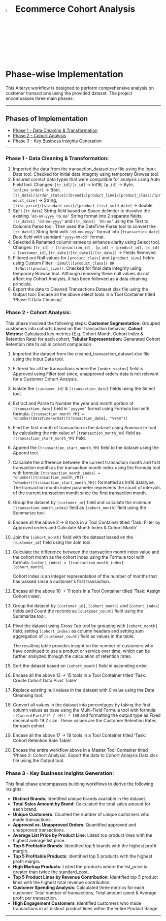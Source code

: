 # <img src="https://github.com/user-attachments/assets/3d0e1d33-0d58-486a-9ace-65e6b45acfa1" width="5%" height="5%"> Ecommerce Cohort Analysis Phase-wise Implementation
This Alteryx workflow is designed to perform comprehensive analysis on customer transactions using the provided dataset. The project encompasses three main phases:

---

## Phases of Implementation
- [Phase 1 - Data Cleaning & Transformation](#phase-1---data-cleaning--transformation)
- [Phase 2 - Cohort Analysis](#phase-2---cohort-analysis)
- [Phase 3 - Key Business Insights Generation](#phase-3---key-business-insights-generation)

---

### Phase 1 - Data Cleaning & Transformation:

1. Imported the data from the transaction_dataset.csv file using the Input Data tool. Checked for initial data integrity using temporary Browse tool.
2. Ensured correct data types that were compatible for analysis using Auto Field tool. Changes: `[tr_id]/[c_id]` → Int16, `[p_id]` → Byte, `[online_order]` → Bool, `[tr_date]/[order_status]/[brand]/[product_line]/[product_class]/[product_size]` → String, `[list_price]/[standard_cost]/[product_first_sold_date]` → double
3. Split `[tr_date]` String field based on Space delimiter to dissolve the existing `‘dd-mm-yyyy hh:mm’` String format into 2 separate fields: `[tr_date1] ‘dd-mm-yyyy’` and `[tr_date2] ‘hh:mm’` using the Text to Columns Parse tool. Then used the DateTime Parse tool to convert the `[tr_date1]` String field with `‘dd-mm-yyyy’` format into `[transaction_date]` Date field with standard `‘yyyy-mm-dd’` format.
4. Selected & Renamed column names to enhance clarity using Select tool. Changes: `[tr_id] → [transaction_id], [p_id] → [product_id], [c_id] → [customer_id]`, `[tr_date]/[tr_date1]/[tr_date2]` → Fields Removed
5. Filtered out Null values for `[product_class]` and `[product_size]` fields using Custom Filter: `!IsNull([product_class]) OR !IsNull([product_size])`. Checked for final data integrity using temporary Browse tool. Although removing these null values do not affect my Cohort Analysis, it has been followed as a data cleaning principle.
6. Export the data to Cleaned Transactions Dataset.xlsx file using the Output tool. Encase all the above select tools in a Tool Container titled ‘Phase 1: Data Cleaning’.

### Phase 2 - Cohort Analysis:
This phase involved the following steps: **Customer Segmentation:** Grouped customers into cohorts based on their transaction behavior, **Cohort Metrics:** Calculated key metrics (E.g. Cohort Month, Cohort Index & Retention Rate) for each cohort, **Tabular Representation:** Generated Cohort Retention rate to aid in cohort comparison.

1. Imported the dataset from the cleaned_transaction_dataset.xlsx file using the Input Data tool.
2. Filtered for all the transactions where the `[order_status]` field is Approved using Filter tool since, unapproved orders data is not relevant for a Customer Cohort Analysis.
3. Isolate the `[customer_id]` & `[transaction_date]` fields using the Select tool.
4. Extract and Parse to Number the year and month portion of `[transaction_date]` field in `‘yyyymm’` format using Formula tool with formula: `[transaction_month_YM] = Tonumber(DateTimeFormat([transaction_date], "%Y%m"))`
5. Find the first month of transaction in the dataset using Summarize tool by calculating the min value of `[transaction_month_YM]` field as `[transaction_start_month_YM]` field.
6. Append the `[transaction_start_month_YM]` field to the dataset using the Append tool.
7. Calculate the difference between the current transaction month and first transaction month as the transaction month index using the Formula tool with formula: `[transaction_month_index] = Tonumber([transaction_month_YM]) - ToNumber([transaction_start_month_YM])` formatted as Int16 datatype. The transaction month index parameter represents the count of intervals of the current transaction month since the first transaction month.
8. Group the dataset by `[customer_id]` field and calculate the minimum `[transaction_month_index]` field as `[cohort_month]` field using the Summarize tool.
9. Encase all the above 2 → 8 tools in a Tool Container titled ‘Task: Filter by Approved orders and Calculate Month Index & Cohort Month’.
10. Join the `[cohort_month]` field with the dataset based on the `[customer_id]` field using the Join tool.
11. Calculate the difference between the transaction month index value and the cohort month as the cohort index using the Formula tool with formula: `[cohort_index] = [transaction_month_index] - [cohort_month]`

    Cohort Index is an integer representation of the number of months that has passed since a customer's first transaction.
12. Encase all the above 10 → 11 tools in a Tool Container titled ‘Task: Assign Cohort Index’.
13. Group the dataset by `[customer_id]`, `[cohort_month]` and `[cohort_index]` fields and Count the records as `[customer_count]` field using the Summarize tool.
14. Pivot the dataset using Cross Tab tool by grouping with `[cohort_month]` field, setting `[cohort_index]` as column headers and setting sum aggregation of `[customer_count]` field as values in the table.

    The resulting table provides insight on the number of customers who have continued to use a product or service over time, which can be further analyzed through the calculation of retention rates.
15. Sort the dataset based on `[cohort_month]` field in ascending order.
16. Encase all the above 13 → 15 tools in a Tool Container titled ‘Task: Create Cohort Data Pivot Table’.
17. Replace existing null values in the dataset with 0 value using the Data Cleansing tool.
18. Convert all values in the dataset into percentages by taking the first column values as base using the Multi-Field Formula tool with formula: `([CurrentField*]* / [0]) * 100` and formatting the output type as Fixed decimal with 19.2 size. These values are the Customer Retention Rates for each cohort.
19. Encase all the above 17 → 18 tools in a Tool Container titled ‘Task: Cohort Retention Rate Table’.
20. Encase the entire workflow above in a Master Tool Container titled ‘Phase 2: Cohort Analysis’. Export the data to Cohort Analysis Data.xlsx file using the Output tool.

### Phase 3 - Key Business Insights Generation:
This final phase encompasses building workflows to derive the following insights:
- **Distinct Brands**: Identified unique brands available in the dataset.
- **Total Sales Amount by Brand**: Calculated the total sales amount for each brand.
- **Unique Customers**: Counted the number of unique customers who made transactions.
- **Approved vs. Unapproved Orders**: Quantified approved and unapproved transactions.
- **Average List Price by Product Line**: Listed top product lines with the highest average list price.
- **Top 5 Profitable Brands**: Identified top 5 brands with the highest profit margin.
- **Top 5 Profitable Products**: Identified top 5 products with the highest profit margin.
- **High Markup Products**: Listed the products where the list_price is greater than twice the standard_cost.
- **Top 5 Product Lines by Revenue Contribution**: Identified top 5 product lines with the highest total revenue contribution.
- **Customer Spending Analysis**: Calculated three metrics for each customer: Total number of transactions, Total amount spent & Average profit per transaction.
- **High Engagement Customers**: Identified customers who made transactions in all distinct product lines within the entire Product Range.

---
